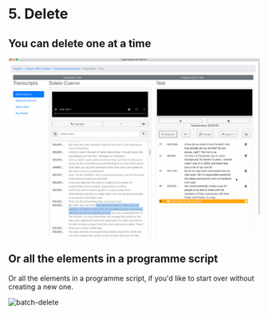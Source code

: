 # 5. Delete

## You can delete one at a time

![](../.gitbook/assets/delete-section.gif)

## Or all the elements in a programme script

Or all the elements in a programme script, if you'd like to start over without creating a new one.

![batch-delete](https://user-images.githubusercontent.com/4661975/76040102-6d8e8080-5f1c-11ea-9dec-84c57dd1d7eb.gif)

